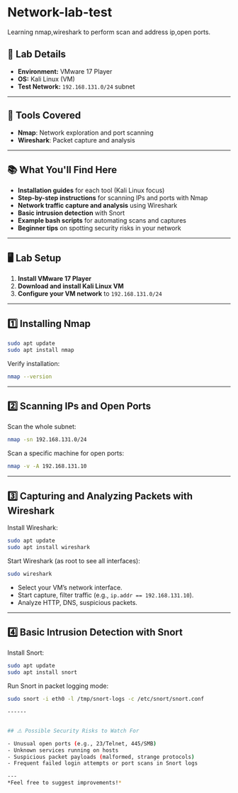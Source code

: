 # Network-lab-test
Learning nmap,wireshark to perform scan and address ip,open ports.

## 🚀 Lab Details

- **Environment:** VMware 17 Player  
- **OS:** Kali Linux (VM)  
- **Test Network:** `192.168.131.0/24` subnet

---

## 🔧 Tools Covered

- **Nmap**: Network exploration and port scanning
- **Wireshark**: Packet capture and analysis

---

## 📚 What You'll Find Here

- **Installation guides** for each tool (Kali Linux focus)
- **Step-by-step instructions** for scanning IPs and ports with Nmap
- **Network traffic capture and analysis** using Wireshark
- **Basic intrusion detection** with Snort
- **Example bash scripts** for automating scans and captures
- **Beginner tips** on spotting security risks in your network

---

## 🖥️ Lab Setup

1. **Install VMware 17 Player**
2. **Download and install Kali Linux VM**
3. **Configure your VM network** to `192.168.131.0/24`

---

## 1️⃣ Installing Nmap

```bash
sudo apt update
sudo apt install nmap
```
Verify installation:
```bash
nmap --version
```

---

## 2️⃣ Scanning IPs and Open Ports

Scan the whole subnet:
```bash
nmap -sn 192.168.131.0/24
```
Scan a specific machine for open ports:
```bash
nmap -v -A 192.168.131.10
```

---

## 3️⃣ Capturing and Analyzing Packets with Wireshark

Install Wireshark:
```bash
sudo apt update
sudo apt install wireshark
```
Start Wireshark (as root to see all interfaces):
```bash
sudo wireshark
```
- Select your VM’s network interface.
- Start capture, filter traffic (e.g., `ip.addr == 192.168.131.10`).
- Analyze HTTP, DNS, suspicious packets.

---
## 4️⃣ Basic Intrusion Detection with Snort

Install Snort:
```bash
sudo apt update
sudo apt install snort
```
Run Snort in packet logging mode:
```bash
sudo snort -i eth0 -l /tmp/snort-logs -c /etc/snort/snort.conf

------


## ⚠️ Possible Security Risks to Watch For

- Unusual open ports (e.g., 23/Telnet, 445/SMB)
- Unknown services running on hosts
- Suspicious packet payloads (malformed, strange protocols)
- Frequent failed login attempts or port scans in Snort logs

---
*Feel free to suggest improvements!*
